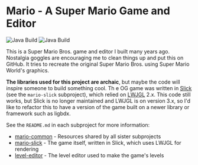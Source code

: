# Mario - A Super Mario Game and Editor
![Java Build](https://github.com/bobbylight/mario/actions/workflows/gradle.yml/badge.svg)
![Java Build](https://github.com/bobbylight/mario/actions/workflows/codeql-analysis.yml/badge.svg)

This is a Super Mario Bros. game and editor I built many years ago.  Nostalgia
goggles are encouraging me to clean things up and put this on GitHub. It tries to
recreate the original Super Mario Bros. using Super Mario World's graphics.

**The libraries used for this project are archaic**, but maybe the code will inspire
someone to build something cool. Th e OG game was written in [Slick](https://slick.ninjacave.com/) (see the `mario-slick` subproject), which relied on [LWJGL](https://www.lwjgl.org/) 2.x. This code still works, but Slick is no longer maintained and LWJGL is on version 3.x, so I'd like to refactor this to have a version of the game built on a newer library or framework such as ligbdx.

See the `README.md` in each subproject for more information:

* [mario-common](mario-common/README.md) - Resources shared by all sister subprojects
* [mario-slick](mario-slick/README.md) - The game itself, written in Slick, which 
  uses LWJGL for rendering
* [level-editor](level-editor/README.md) - The level editor used to make the game's
  levels

